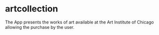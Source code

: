 # artcollection
The App presents the works of art available at the Art Institute of Chicago allowing the purchase by the user.

